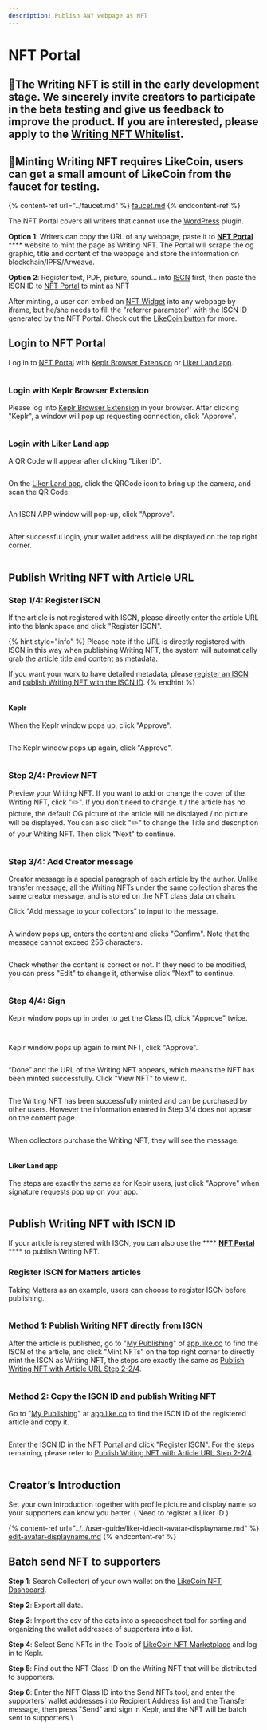 ```yaml
---
description: Publish ANY webpage as NFT
---
```


# NFT Portal

## 📣The Writing NFT is still in the early development stage. We sincerely invite creators to participate in the beta testing and give us feedback to improve the product. If you are interested, please apply to the [Writing NFT Whitelist](https://docs.google.com/forms/u/1/d/e/1FAIpQLSdPkunbI-68k7dzDqNNDX0U8Lr6lg3R2Jsm-RPduUNQ9Om05Q/viewform?usp=send\_form).

## 📣Minting Writing NFT requires LikeCoin, users can get a small amount of LikeCoin from the faucet for testing.

{% content-ref url="../faucet.md" %}
[faucet.md](../faucet.md)
{% endcontent-ref %}



The NFT Portal covers all writers that cannot use the [WordPress](writing-nft-wordpress-plugin.md) plugin.

**Option 1**: Writers can copy the URL of any webpage, paste it to [**NFT Portal**](https://app.like.co/nft/url) **** website to mint the page as Writing NFT. The Portal will scrape the og graphic, title and content of the webpage and store the information on blockchain/IPFS/Arweave.

**Option 2**: Register text, PDF, picture, sound... into [ISCN](../decentralized-publishing/app.like.co.md) first, then paste the ISCN ID to [NFT Portal](https://app.like.co/nft/url) to mint as NFT

After minting, a user can embed an [NFT Widget](collect-writing-nft/nft-widget.md) into any webpage by iframe, but he/she needs to fill the "referrer parameter'' with the ISCN ID generated by the NFT Portal. Check out the [LikeCoin button](../../user-guide/creator/) for more.

## Login to NFT Portal&#x20;

Log in to [NFT Portal](https://app.like.co/nft/url) with [Keplr Browser Extension](../wallet/keplr/) or [Liker Land app](../../user-guide/liker-land/download.md).

<figure><img src="../../.gitbook/assets/NFT Portal 1.png" alt=""><figcaption></figcaption></figure>

### Login with Keplr Browser Extension

Please log into [Keplr Browser Extension](../wallet/keplr/) in your browser. After clicking "Keplr", a window will pop up requesting connection, click "Approve".

<figure><img src="../../.gitbook/assets/Buy NFT 05.png" alt=""><figcaption></figcaption></figure>

### Login with Liker Land app

A QR Code will appear after clicking "Liker ID".

<figure><img src="../../.gitbook/assets/NFT Portal 1b.png" alt=""><figcaption></figcaption></figure>

On the [Liker Land app](../../user-guide/liker-land/download.md), click the QRCode icon to bring up the camera, and scan the QR Code.

<figure><img src="../../.gitbook/assets/NFT Portal 1c-en.png" alt=""><figcaption></figcaption></figure>

An ISCN APP window will pop-up, click "Approve".

<figure><img src="../../.gitbook/assets/NFT Portal 1d-en.png" alt=""><figcaption></figcaption></figure>

After successful login, your wallet address will be displayed on the top right corner.

<figure><img src="../../.gitbook/assets/NFT Portal 1e.png" alt=""><figcaption></figcaption></figure>

## Publish Writing NFT with Article URL

### Step 1/4: Register ISCN

If the article is not registered with ISCN, please directly enter the article URL into the blank space and click "Register ISCN".

{% hint style="info" %}
Please note if the URL is directly registered with ISCN in this way when publishing Writing NFT, the system will automatically grab the article title and content as metadata.

If you want your work to have detailed metadata, please [register an ISCN](../decentralized-publishing/app.like.co.md) and [publish Writing NFT with the ISCN ID](nft-portal.md#publish-writing-nft-with-iscn-id).
{% endhint %}

<figure><img src="../../.gitbook/assets/NFT Portal 2.png" alt=""><figcaption></figcaption></figure>

#### Keplr

When the Keplr window pops up, click "Approve".

<figure><img src="../../.gitbook/assets/NFT Portal 3.png" alt=""><figcaption></figcaption></figure>

The Keplr window pops up again, click "Approve".

<figure><img src="../../.gitbook/assets/NFT Portal 4.png" alt=""><figcaption></figcaption></figure>

### **Step 2/4: Preview NFT**

Preview your Writing NFT. If you want to add or change the cover of the Writing NFT, click ":pencil2:". If you don't need to change it / the article has no picture, the default OG picture of the article will be displayed / no picture will be displayed. You can also click ":pencil2:" to change the Title and description of your Writing NFT. Then click "Next" to continue.

<figure><img src="../../.gitbook/assets/NFT Portal 5.png" alt=""><figcaption></figcaption></figure>

### Step 3/4: Add Creator message

Creator message is a special paragraph of each article by the author. Unlike transfer message, all the Writing NFTs under the same collection shares the same creator message, and is stored on the NFT class data on chain.

Click "Add message to your collectors” to input to the message.

<figure><img src="../../.gitbook/assets/NFT Portal 6.png" alt=""><figcaption></figcaption></figure>

A window pops up, enters the content and clicks "Confirm". Note that the message cannot exceed 256 characters.

<figure><img src="../../.gitbook/assets/NFT Portal 7.png" alt=""><figcaption></figcaption></figure>

Check whether the content is correct or not. If they need to be modified, you can press "Edit" to change it, otherwise click "Next" to continue.

<figure><img src="../../.gitbook/assets/NFT Portal 8.png" alt=""><figcaption></figcaption></figure>

### Step 4/4: Sign

Keplr window pops up in order to get the Class ID, click "Approve" twice.

<figure><img src="../../.gitbook/assets/NFT Portal 9.png" alt=""><figcaption></figcaption></figure>

<figure><img src="../../.gitbook/assets/NFT Portal 10.png" alt=""><figcaption></figcaption></figure>

Keplr window pops up again to mint NFT, click "Approve".

<figure><img src="../../.gitbook/assets/NFT Portal 11.png" alt=""><figcaption></figcaption></figure>

“Done” and the URL of the Writing NFT appears, which means the NFT has been minted successfully. Click "View NFT" to view it.

<figure><img src="../../.gitbook/assets/NFT Portal 12.png" alt=""><figcaption></figcaption></figure>

The Writing NFT has been successfully minted and can be purchased by other users. However the information entered in Step 3/4 does not appear on the content page.

<figure><img src="../../.gitbook/assets/NFT Portal 13.png" alt=""><figcaption></figcaption></figure>

When collectors purchase the Writing NFT, they will see the message.

<figure><img src="../../.gitbook/assets/NFT Portal 14.png" alt=""><figcaption></figcaption></figure>

#### Liker Land app

The steps are exactly the same as for Keplr users, just click "Approve" when signature requests pop up on your app.

<figure><img src="../../.gitbook/assets/NFT Portal 3a-en.png" alt=""><figcaption></figcaption></figure>

## Publish Writing NFT with ISCN ID

If your article is registered with ISCN, you can also use the **** [**NFT Portal**](https://app.like.co/nft/url) **** to publish Writing NFT.

### Register ISCN for Matters articles

Taking Matters as an example, users can choose to register ISCN before publishing.

<figure><img src="../../.gitbook/assets/NFT Portal ISCN 1.png" alt=""><figcaption></figcaption></figure>

### Method 1: Publish Writing NFT directly from ISCN

After the article is published, go to "[My Publishing](https://app.like.co/works)" of [app.like.co](https://app.like.co/) to find the ISCN of the article, and click "Mint NFTs" on the top right corner to directly mint the ISCN as Writing NFT, the steps are exactly the same as [Publish Writing NFT with Article URL Step 2-2/4](nft-portal.md#publish-writing-nft-with-article-url).

<figure><img src="../../.gitbook/assets/NFT Portal ISCN 4.png" alt=""><figcaption></figcaption></figure>

### Method 2: Copy the ISCN ID and publish Writing NFT

Go to "[My Publishing](https://app.like.co/works)" at [app.like.co](https://app.like.co/) to find the ISCN ID of the registered article and copy it.

<figure><img src="../../.gitbook/assets/NFT Portal ISCN 2.png" alt=""><figcaption></figcaption></figure>

Enter the ISCN ID in the [NFT Portal](https://app.like.co/nft/url) and click "Register ISCN". For the steps remaining, please refer to [Publish Writing NFT with Article URL Step 2-2/4](nft-portal.md#publish-writing-nft-with-article-url).

<figure><img src="../../.gitbook/assets/NFT Portal ISCN 3.png" alt=""><figcaption></figcaption></figure>

## Creator’s Introduction

Set your own introduction together with profile picture and display name so your supporters can know you better. ( Need to register a Liker ID )

{% content-ref url="../../user-guide/liker-id/edit-avatar-displayname.md" %}
[edit-avatar-displayname.md](../../user-guide/liker-id/edit-avatar-displayname.md)
{% endcontent-ref %}

## Batch send NFT to supporters

**Step 1**: Search Collector) of your own wallet on the [LikeCoin NFT Dashboard](https://likecoin.github.io/likecoin-nft-dashboard/#/).

**Step 2**: Export all data.

**Step 3**: Import the csv of the data into a spreadsheet tool for sorting and organizing the wallet addresses of supporters into a list.

**Step 4**: Select Send NFTs in the Tools of [LikeCoin NFT Marketplace](https://likecoin.github.io/likecoin-nft-marketplace/) and log in to Keplr.

**Step 5**: Find out the NFT Class ID on the Writing NFT that will be distributed to supporters.

**Step 6**: Enter the NFT Class ID into the Send NFTs tool, and enter the supporters’ wallet addresses into Recipient Address list and the Transfer message, then press "Send" and sign in Keplr, and the NFT will be batch sent to supporters.\
